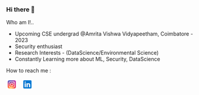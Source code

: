 ### Hi there 👋
Who am I!..
 - Upcoming CSE undergrad @Amrita Vishwa Vidyapeetham, Coimbatore - 2023
 - Security enthusiast 
 - Research Interests - (DataScience/Environmental Science) 
 - Constantly Learning more about ML, Security, DataScience

How to reach me :
  <p>
  <a href="https://www.instagram.com/abhijithshaji_kp/"><img height="30" src="https://github.com/abhiskp/abhiskp/blob/main/icons/instagram.svg"></a>&nbsp;&nbsp;
  <a href="www.linkedin.com/in/000abhiskp"><img height="30" src="https://github.com/abhiskp/abhiskp/blob/main/icons/linkedin.svg"></a>&nbsp;&nbsp;
  </p>
<!--
**abhiskp/abhiskp** is a ✨ _special_ ✨ repository because its `README.md` (this file) appears on your GitHub profile.

Here are some ideas to get you started:

- 🔭 I’m currently working on ...
- 🌱 I’m currently learning ...
- 👯 I’m looking to collaborate on ...
- 🤔 I’m looking for help with ...
- 💬 Ask me about ...
- 📫 How to reach me: ...
- 😄 Pronouns: ...
- ⚡ Fun fact: ...
-->
